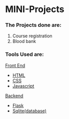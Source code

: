 # MINI-Projects
### The Projects done are:
   <ol>
  <li>Course registration</li>
  <li>Blood bank</li>
  </ol>

<h3>Tools Used are:</h3>
<u>Front End<u>
  <ul><li>HTML</li>
    <li>CSS</li>
    <li>Javascript</li>
  </ul>
  <u>Backend<u>
    <ul><li>Flask</li>
      <li>Sqlite(database) </li>
    </ul>
    
